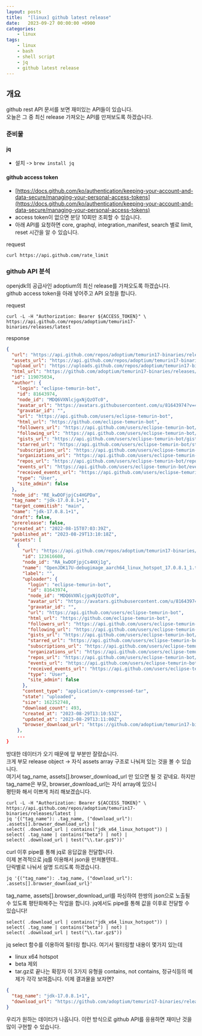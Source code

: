 ```yaml
---
layout: posts
title:  "[linux] github latest release"
date:   2023-09-27 00:00:00 +0900
categories: 
    - linux 
tags: 
    - linux
    - bash
    - shell script
    - jq
    - github latest release
---
```

## 개요
github rest API 문서를 보면 재미있는 API들이 있습니다.  
오늘은 그 중 최신 release 가져오는 API를 만져보도록 하겠습니다.

### 준비물
#### jq
* 설치 -> `brew install jq`

#### github access token
* [https://docs.github.com/ko/authentication/keeping-your-account-and-data-secure/managing-your-personal-access-tokens](https://docs.github.com/ko/authentication/keeping-your-account-and-data-secure/managing-your-personal-access-tokens)
* access token이 없으면 분당 10회만 조회할 수 있습니다.
* 아래 API를 요청하면 core, graphql, integration_manifest, search 별로 limit, reset 시간을 알 수 있습니다.

request
```shell
curl https://api.github.com/rate_limit
```

### github API 분석
openjdk의 공급사인 adoptium의 최신 release를 가져오도록 하겠습니다.  
github access token을 아래 넣어주고 API 요청을 합니다.  

request
```shell
curl -L -H "Authorization: Bearer ${ACCESS_TOKEN}" \
https://api.github.com/repos/adoptium/temurin17-binaries/releases/latest
```
response
```json
{
  "url": "https://api.github.com/repos/adoptium/temurin17-binaries/releases/119075034",
  "assets_url": "https://api.github.com/repos/adoptium/temurin17-binaries/releases/119075034/assets",
  "upload_url": "https://uploads.github.com/repos/adoptium/temurin17-binaries/releases/119075034/assets{?name,label}",
  "html_url": "https://github.com/adoptium/temurin17-binaries/releases/tag/jdk-17.0.8.1%2B1",
  "id": 119075034,
  "author": {
    "login": "eclipse-temurin-bot",
    "id": 81643974,
    "node_id": "MDQ6VXNlcjgxNjQzOTc0",
    "avatar_url": "https://avatars.githubusercontent.com/u/81643974?v=4",
    "gravatar_id": "",
    "url": "https://api.github.com/users/eclipse-temurin-bot",
    "html_url": "https://github.com/eclipse-temurin-bot",
    "followers_url": "https://api.github.com/users/eclipse-temurin-bot/followers",
    "following_url": "https://api.github.com/users/eclipse-temurin-bot/following{/other_user}",
    "gists_url": "https://api.github.com/users/eclipse-temurin-bot/gists{/gist_id}",
    "starred_url": "https://api.github.com/users/eclipse-temurin-bot/starred{/owner}{/repo}",
    "subscriptions_url": "https://api.github.com/users/eclipse-temurin-bot/subscriptions",
    "organizations_url": "https://api.github.com/users/eclipse-temurin-bot/orgs",
    "repos_url": "https://api.github.com/users/eclipse-temurin-bot/repos",
    "events_url": "https://api.github.com/users/eclipse-temurin-bot/events{/privacy}",
    "received_events_url": "https://api.github.com/users/eclipse-temurin-bot/received_events",
    "type": "User",
    "site_admin": false
  },
  "node_id": "RE_kwDOFjpjCs4HGPDa",
  "tag_name": "jdk-17.0.8.1+1",
  "target_commitish": "main",
  "name": "jdk-17.0.8.1+1",
  "draft": false,
  "prerelease": false,
  "created_at": "2022-08-15T07:03:39Z",
  "published_at": "2023-08-29T13:10:18Z",
  "assets": [
    {
      "url": "https://api.github.com/repos/adoptium/temurin17-binaries/releases/assets/123616608",
      "id": 123616608,
      "node_id": "RA_kwDOFjpjCs4HXj1g",
      "name": "OpenJDK17U-debugimage_aarch64_linux_hotspot_17.0.8.1_1.tar.gz",
      "label": "",
      "uploader": {
        "login": "eclipse-temurin-bot",
        "id": 81643974,
        "node_id": "MDQ6VXNlcjgxNjQzOTc0",
        "avatar_url": "https://avatars.githubusercontent.com/u/81643974?v=4",
        "gravatar_id": "",
        "url": "https://api.github.com/users/eclipse-temurin-bot",
        "html_url": "https://github.com/eclipse-temurin-bot",
        "followers_url": "https://api.github.com/users/eclipse-temurin-bot/followers",
        "following_url": "https://api.github.com/users/eclipse-temurin-bot/following{/other_user}",
        "gists_url": "https://api.github.com/users/eclipse-temurin-bot/gists{/gist_id}",
        "starred_url": "https://api.github.com/users/eclipse-temurin-bot/starred{/owner}{/repo}",
        "subscriptions_url": "https://api.github.com/users/eclipse-temurin-bot/subscriptions",
        "organizations_url": "https://api.github.com/users/eclipse-temurin-bot/orgs",
        "repos_url": "https://api.github.com/users/eclipse-temurin-bot/repos",
        "events_url": "https://api.github.com/users/eclipse-temurin-bot/events{/privacy}",
        "received_events_url": "https://api.github.com/users/eclipse-temurin-bot/received_events",
        "type": "User",
        "site_admin": false
      },
      "content_type": "application/x-compressed-tar",
      "state": "uploaded",
      "size": 162252748,
      "download_count": 493,
      "created_at": "2023-08-29T13:10:53Z",
      "updated_at": "2023-08-29T13:11:00Z",
      "browser_download_url": "https://github.com/adoptium/temurin17-binaries/releases/download/jdk-17.0.8.1%2B1/OpenJDK17U-debugimage_aarch64_linux_hotspot_17.0.8.1_1.tar.gz"
    },
    ...
}
```
방대한 데이터가 오기 때문에 앞 부분만 잘랐습니다.  
크게 부모 release object -> 자식 assets array 구조로 나눠져 있는 것을 볼 수 있습니다.  
여기서 tag_name, assets[].browser_download_url 만 있으면 될 것 같네요.
하지만 tag_name은 부모, browser_download_url는 자식 array에 있으니  
평탄화 해서 이쁘게 처리 해보겠습니다.

```shell
curl -L -H "Authorization: Bearer ${ACCESS_TOKEN}" \
https://api.github.com/repos/adoptium/temurin17-binaries/releases/latest |
jq '{("tag_name"): .tag_name, ("download_url"): .assets[].browser_download_url} |
select( .download_url | contains("jdk_x64_linux_hotspot")) |
select( .tag_name | contains("beta") | not) |
select( .download_url | test("\\.tar.gz$"))'
```
curl 이후 pipe를 통해 jq로 응답값을 전달합니다.  
이제 본격적으로 jq를 이용해서 json을 만져볼텐데..  
단락별로 나눠서 설명 드리도록 하겠습니다.

```shell
jq '{("tag_name"): .tag_name, ("download_url"): .assets[].browser_download_url}'
```
tag_name, assets[].browser_download_url를 파싱하여 한쌍의 json으로 노출될 수 있도록 평탄화해주는 작업을 합니다.
jq에서도 pipe를 통해 값을 이후로 전달할 수 있습니다!

```shell
select( .download_url | contains("jdk_x64_linux_hotspot")) |
select( .tag_name | contains("beta") | not) |
select( .download_url | test("\\.tar.gz$"))
```
jq select 함수를 이용하여 필터링 합니다.
여기서 필터링할 내용이 몇가지 있는데 
* linux x64 hotspot
* beta 제외
* tar.gz로 끝나는 확장자
이 3가지 유형을 contains, not contains, 정규식등의 예제가 각각 보여줍니다.
이제 결과물을 보자면?
```json
{
  "tag_name": "jdk-17.0.8.1+1",
  "download_url": "https://github.com/adoptium/temurin17-binaries/releases/download/jdk-17.0.8.1%2B1/OpenJDK17U-jdk_x64_linux_hotspot_17.0.8.1_1.tar.gz"
}
```
우리가 원하는 데이터가 나옵니다.
이런 방식으로 github API를 응용하면 재미난 것을 많이 구현할 수 있습니다.

